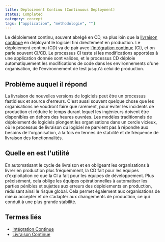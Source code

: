 ```yaml
---
title: Déploiement Continu (Continuous Deployment)
status: Completed
category: concept
tags: ["application", "méthodologie", ""]
---
```


Le déploiement continu, souvent abrégé en CD, va plus loin que la [livraison continue](/fr/continuous-delivery/)
en déployant le logiciel fini directement en production.
Le déploiement continu (CD) va de pair avec [l'intégration continue](/fr/continuous-integration/) (CI),
et on parle souvent CI/CD.
Le processus CI teste si les modifications apportées à une application donnée sont valides,
et le processus CD déploie automatiquement les modifications de code dans les environnements d'une organisation, de l'environnement de test jusqu'à celui de production.

## Problème auquel il répond

La livraison de nouvelles versions de logiciels peut être un processus fastidieux et source d'erreurs.
C'est aussi souvent quelque chose que les organisations ne voudront faire que rarement, pour éviter les incidents de production
et réduire le temps durant lequel les ingénieurs doivent être disponibles en dehors des heures ouvrées.
Les modèles traditionnels de déploiement de logiciels plongent les organisations dans un cercle vicieux,
où le processus de livraison du logiciel ne parvient pas à répondre aux besoins de l'organisation, à la fois en termes de stabilité et de fréquence de livraison des fonctionnalités.

## Quelle en est l'utilité

En automatisant le cycle de livraison et en obligeant les organisations à livrer en production plus fréquemment,
la CD fait pour les équipes d'exploitation ce que la CI a fait pour les équipes de développement.
Plus précisément, cela oblige les équipes opérationnelles à automatiser les parties pénibles et sujettes aux erreurs des déploiements en production, réduisant ainsi le risque global.
Cela permet également aux organisations de mieux accepter et de s'adapter aux changements de production, ce qui conduit à une plus grande stabilité.

## Termes liés

* [Intégration Continue](/fr/continuous-integration/)
* [Livraison Continue](/fr/continuous-delivery/)

